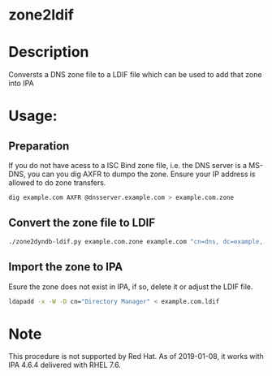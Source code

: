 zone2ldif
=========

# Description
Conversts a DNS zone file to a LDIF file which can be used to add
that zone into IPA

# Usage:

## Preparation

If you do not have acess to a ISC Bind zone file, i.e. the DNS server is a MS-DNS, you can you dig AXFR to dumpo the zone. Ensure your IP address is allowed to do zone transfers.

```bash
dig example.com AXFR @dnsserver.example.com > example.com.zone
```
## Convert the zone file to LDIF

```bash
./zone2dyndb-ldif.py example.com.zone example.com "cn=dns, dc=example, dc=com" > example.com.ldif
```

## Import the zone to IPA

Esure the zone does not exist in IPA, if so, delete it or adjust the LDIF file.

```bash
ldapadd -x -W -D cn="Directory Manager" < example.com.ldif 
```

# Note
This procedure is not supported by Red Hat. As of 2019-01-08, it works with IPA 4.6.4 delivered with RHEL 7.6.


